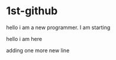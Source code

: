 # 1st-github
hello i am a new programmer. I am starting 

hello i am here

adding one more new line



